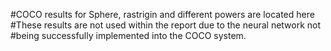 #COCO results for Sphere, rastrigin and different powers are located here
#These results are not used within the report due to the neural network not
#being successfully implemented into the COCO system.
